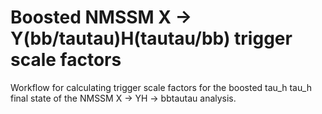 # Boosted NMSSM X -> Y(bb/tautau)H(tautau/bb) trigger scale factors

Workflow for calculating trigger scale factors for the boosted tau_h tau_h final state of the NMSSM X -> YH -> bbtautau analysis.